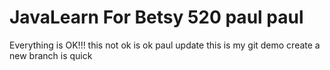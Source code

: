 # JavaLearn For Betsy 520 paul paul 
Everything is OK!!!
this not ok is ok 
paul update 
this is my git demo
create a new branch is quick
